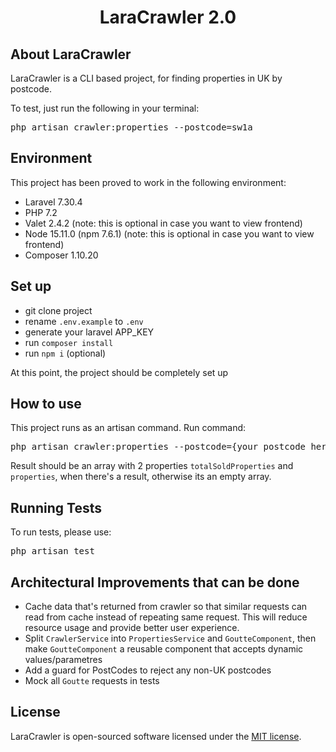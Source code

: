 
**<h1 align="center">LaraCrawler 2.0</h1>**



## About LaraCrawler

<p>LaraCrawler is a CLI based project, for finding properties in UK by postcode.</p>
 <p>To test, just run the following in your terminal: <pre>php artisan crawler:properties --postcode=sw1a</pre> </p>

## Environment
This project has been proved to work in the following environment:

* Laravel 7.30.4
* PHP 7.2
* Valet 2.4.2 (note: this is optional in case you want to view frontend)
* Node 15.11.0 (npm 7.6.1) (note: this is optional in case you want to view frontend)
* Composer 1.10.20

## Set up

* git clone project
* rename `.env.example` to `.env`
* generate your laravel APP_KEY
* run `composer install`
* run `npm i` (optional)

At this point, the project should be completely set up

## How to use
This project runs as an artisan command. Run command:
<pre>php artisan crawler:properties --postcode={your_postcode_here}</pre>
Result should be an array with 2 properties `totalSoldProperties` and `properties`, when there's a result, otherwise its an empty array.

## Running Tests
To run tests, please use:
<pre>php artisan test</pre>

## Architectural Improvements that can be done
* Cache data that's returned from crawler so that similar requests can read from cache instead of repeating same request.
This will reduce resource usage and provide better user experience.
* Split `CrawlerService` into `PropertiesService` and `GoutteComponent`, then make `GoutteComponent` a reusable component that accepts dynamic values/parametres
* Add a guard for PostCodes to reject any non-UK postcodes
* Mock all `Goutte` requests in tests

## License

LaraCrawler is open-sourced software licensed under the [MIT license](https://opensource.org/licenses/MIT).
